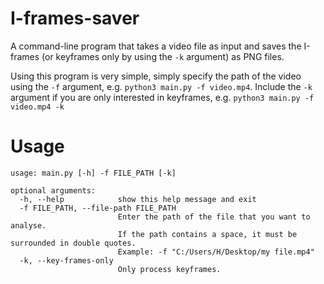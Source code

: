 # I-frames-saver
A command-line program that takes a video file as input and saves the I-frames (or keyframes only by using the `-k` argument) as PNG files. 

Using this program is very simple, simply specify the path of the video using the `-f` argument, e.g. `python3 main.py -f video.mp4`. Include the `-k` argument if you are only interested in keyframes, e.g. `python3 main.py -f video.mp4 -k`
# Usage
```
usage: main.py [-h] -f FILE_PATH [-k]

optional arguments:
  -h, --help            show this help message and exit
  -f FILE_PATH, --file-path FILE_PATH
                        Enter the path of the file that you want to analyse.
                        If the path contains a space, it must be surrounded in double quotes.
                        Example: -f "C:/Users/H/Desktop/my file.mp4"
  -k, --key-frames-only
                        Only process keyframes.
```